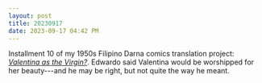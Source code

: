 ```yaml
---
layout: post
title: 20230917
date: 2023-09-17 04:42 PM
---
```

Installment 10 of my 1950s Filipino Darna comics translation project: [_Valentina as the Virgin?_](https://multoghost.wordpress.com/2023/09/17/1950s-darna-valentina-as-the-virgin/). Edwardo said Valentina would be worshipped for her beauty---and he may be right, but not quite the way he meant.